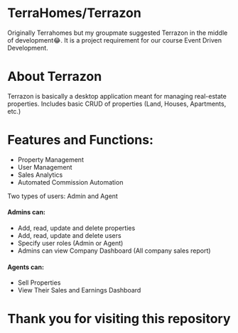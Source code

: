 <h1>TerraHomes/Terrazon</h1>
Originally Terrahomes but my groupmate suggested Terrazon in the middle of development😂.
It is a project requirement for our course Event Driven Development.

<h1>
  About Terrazon
</h1>
<p>Terrazon is basically a desktop application meant for managing real-estate properties. Includes basic CRUD of properties (Land, Houses, Apartments, etc.)</p>

<h1>Features and Functions:</h1>
<ul>
  <li>Property Management</li>
  <li>User Management</li>
  <li>Sales Analytics</li>
  <li>Automated Commission Automation</li>
</ul>

<p>Two types of users: Admin and Agent</p>
<h4>Admins can:</h4>
<ul>
  <li>Add, read, update and delete properties</li>
  <li>Add, read, update and delete users</li>
  <li>Specify user roles (Admin or Agent)</li>
  <li>Admins can view Company Dashboard (All company sales report)</li>
</ul>
<h4>Agents can:</h4>
<ul>
  <li>Sell Properties</li>
  <li>View Their Sales and Earnings Dashboard</li>
</ul>

<h1>Thank you for visiting this repository</h1>
